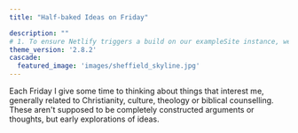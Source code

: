 ```yaml
---
title: "Half-baked Ideas on Friday"

description: ""
# 1. To ensure Netlify triggers a build on our exampleSite instance, we need to change a file in the exampleSite directory.
theme_version: '2.8.2'
cascade:
  featured_image: 'images/sheffield_skyline.jpg'
---
```

Each Friday I give some time to thinking about things that interest me, generally related to Christianity, culture, theology or biblical counselling. These aren't supposed to be completely constructed arguments or thoughts, but early explorations of ideas. 